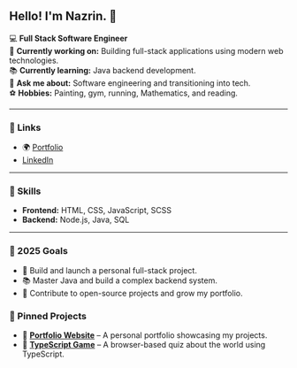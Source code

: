 ## Hello! I'm Nazrin. 👋




💻 **Full Stack Software Engineer**  
🚀 **Currently working on:** Building full-stack applications using modern web technologies.  
📚 **Currently learning:** Java backend development.  
💬 **Ask me about:** Software engineering and transitioning into tech.  
⚽ **Hobbies:** Painting, gym, running, Mathematics, and reading.

---
### 🔗 Links

- 🌍 [Portfolio](https://nali3171.github.io/web-project/)   
- [LinkedIn](https://www.linkedin.com/in/nazrin-ali-546b261b1/)  

---
### 🚀 Skills

- **Frontend:** HTML, CSS, JavaScript, SCSS
- **Backend:** Node.js, Java, SQL
---

### 🎯 2025 Goals

- 🚀 Build and launch a personal full-stack project.  
- 📚 Master Java and build a complex backend system.  
- 🌱 Contribute to open-source projects and grow my portfolio.  


### 📌 Pinned Projects

- 🔹 **[Portfolio Website](https://nali3171.github.io/web-project/)** – A personal portfolio showcasing my projects.  
- 🔹 **[TypeScript Game](https://nali3171.github.io/country-quiz-game/)** – A browser-based quiz about the world using TypeScript.


